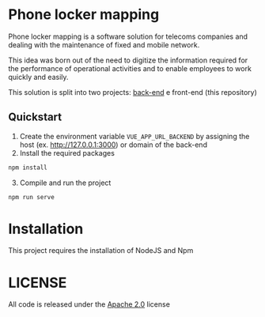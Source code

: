 # Phone locker mapping
Phone locker mapping is a software solution for telecoms companies and dealing with the maintenance
of fixed and mobile network.

This idea was born out of the need to digitize the information required for the performance of operational
activities and to enable employees to work quickly and easily.

This solution is split into two projects: [back-end](https://github.com/aldominasi/phone-locker-mapping-backend)
e front-end (this repository)

## Quickstart
1. Create the environment variable `VUE_APP_URL_BACKEND` by assigning the host (ex. http://127.0.0.1:3000) or domain of the back-end
2. Install the required packages
```bash
npm install
```
3. Compile and run the project
```bash
npm run serve
```

# Installation
This project requires the installation of NodeJS and Npm

# LICENSE
All code is released under the [Apache 2.0](https://github.com/aldominasi/phone-locker-mapping.pwa/blob/main/LICENSE) license